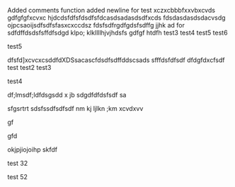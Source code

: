 Added comments function
added newline for test
xczxcbbbfxxvbxcvds
gdfgfgfxcvxc
hjdcdsfdfsfdsdfsfdcasdsadasdsdfxcds
fdsdasdasdsdacvsdg  ojpcsaoijsdfsdfsfasxcxccdsz
fdsfsdfrgdfgdsfsdffg jjhk
ad for sdfdffdsdsfsffdfsdgd  klpo;  klkllllhjvjhdsfs
gdfgf
htdfh
test3
test4
test5
test6

test5

dfsfd]xcvcxcsddfdXDSsacascfdsdfsdffddscsads
sfffdsfdfsdf
dfdgfdxcfsdf
 test
 test2
 test3
 
 test4
 
 

df;lmsdf;ldfdsgsdd
x jb
sdgdfdfdsfsdf
sa

sfgsrtrt
sdsfssdfsdfsdf
nm kj  ljlkn ;km
xcvdxvv

gf

gfd



okjpjiojoihp
skfdf

test 32

test 52
